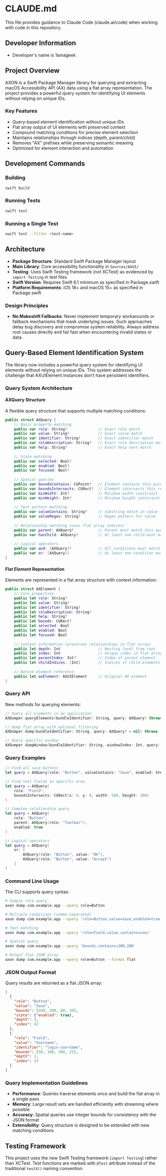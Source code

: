 # CLAUDE.md

This file provides guidance to Claude Code (claude.ai/code) when working with code in this repository.

## Developer Information

- Developer's name is 1amageek

## Project Overview

AXON is a Swift Package Manager library for querying and extracting macOS Accessibility API (AX) data using a flat array representation. The project provides a powerful query system for identifying UI elements without relying on unique IDs.

### Key Features
- Query-based element identification without unique IDs
- Flat array output of UI elements with preserved context
- Compound matching conditions for precise element selection
- Maintains relationships through indices (depth, parent/child)
- Removes "AX" prefixes while preserving semantic meaning
- Optimized for element interaction and automation

## Development Commands

### Building
```bash
swift build
```

### Running Tests
```bash
swift test
```

### Running a Single Test
```bash
swift test --filter <test-name>
```

## Architecture

- **Package Structure**: Standard Swift Package Manager layout
- **Main Library**: Core accessibility functionality in `Sources/AXUI/`
- **Testing**: Uses Swift Testing framework (not XCTest) as evidenced by `import Testing` in test files
- **Swift Version**: Requires Swift 6.1 minimum as specified in Package.swift
- **Platform Requirements**: iOS 18+ and macOS 15+ as specified in Package.swift


### Design Principles

- **No Makeshift Fallbacks**: Never implement temporary workarounds or fallback mechanisms that mask underlying issues. Such approaches delay bug discovery and compromise system reliability. Always address root causes directly and fail fast when encountering invalid states or data.

## Query-Based Element Identification System

The library now includes a powerful query system for identifying UI elements without relying on unique IDs. This system addresses the challenge that AXUIElement instances don't have persistent identifiers.

### Query System Architecture

#### AXQuery Structure
A flexible query structure that supports multiple matching conditions:

```swift
public struct AXQuery {
    // Basic property matching
    public var role: String?              // Exact role match
    public var value: String?             // Exact value match
    public var identifier: String?        // Exact identifier match
    public var roleDescription: String?   // Exact role description match
    public var help: String?              // Exact help text match
    
    // State matching
    public var selected: Bool?
    public var enabled: Bool?
    public var focused: Bool?
    
    // Spatial queries
    public var boundsContains: CGPoint?   // Element contains this point
    public var boundsIntersects: CGRect?  // Element intersects this rectangle
    public var minWidth: Int?             // Minimum width constraint
    public var minHeight: Int?            // Minimum height constraint
    
    // Text pattern matching
    public var valueContains: String?     // Substring match in value
    public var valueRegex: String?        // Regex pattern for value
    
    // Relationship matching (uses flat array indices)
    public var parent: AXQuery?           // Parent must match this query
    public var hasChild: AXQuery?         // At least one child must match
    
    // Logical operators
    public var and: [AXQuery]?            // All conditions must match
    public var or: [AXQuery]?             // At least one condition must match
}
```

#### Flat Element Representation
Elements are represented in a flat array structure with context information:

```swift
public struct AXElement {
    // Core properties
    public let role: String?
    public let value: String?
    public let identifier: String?
    public let roleDescription: String?
    public let help: String?
    public let bounds: CGRect?
    public let selected: Bool
    public let enabled: Bool
    public let focused: Bool
    
    // Context information (preserves relationships in flat array)
    public let depth: Int                 // Nesting level from root
    public let index: Int                 // Unique index in flat array
    public let parentIndex: Int?          // Index of parent element
    public let childIndices: [Int]        // Indices of child elements
    
    // Native element reference
    public let axElement: AXUIElement     // Original AX element
}
```

### Query API

New methods for querying elements:

```swift
// Query all elements in an application
AXDumper.queryElements(bundleIdentifier: String, query: AXQuery) throws -> [AXElement]

// Dump flat array with optional filtering
AXDumper.dump(bundleIdentifier: String, query: AXQuery? = nil) throws -> [AXElement]

// Query specific window
AXDumper.dumpWindow(bundleIdentifier: String, windowIndex: Int, query: AXQuery? = nil) throws -> [AXElement]
```

### Query Examples

```swift
// Find all save buttons
let query = AXQuery(role: "Button", valueContains: "Save", enabled: true)

// Find text fields in specific area
let query = AXQuery(
    role: "Field",
    boundsIntersects: CGRect(x: 0, y: 0, width: 500, height: 300)
)

// Complex relationship query
let query = AXQuery(
    role: "Button",
    parent: AXQuery(role: "Toolbar"),
    enabled: true
)

// Logical operators
let query = AXQuery(
    or: [
        AXQuery(role: "Button", value: "OK"),
        AXQuery(role: "Button", value: "Accept")
    ]
)
```

### Command Line Usage

The CLI supports query syntax:

```bash
# Simple role query
axon dump com.example.app --query role=Button

# Multiple conditions (comma-separated)
axon dump com.example.app --query 'role=Button,value=Save,enabled=true'

# Text matching
axon dump com.example.app --query 'role=Field,value.contains=user'

# Spatial query
axon dump com.example.app --query 'bounds.contains=100,200'

# Output flat JSON array
axon dump com.example.app --query role=Button --format flat
```

### JSON Output Format

Query results are returned as a flat JSON array:

```json
[
  {
    "role": "Button",
    "value": "Save",
    "bounds": [100, 200, 80, 30],
    "state": {"enabled": true},
    "depth": 3,
    "index": 42
  },
  {
    "role": "Field", 
    "value": "Username",
    "identifier": "login-username",
    "bounds": [50, 100, 200, 25],
    "depth": 2,
    "index": 15
  }
]
```

### Query Implementation Guidelines

- **Performance**: Queries traverse elements once and build the flat array in a single pass
- **Memory**: Large result sets are handled efficiently with streaming where possible
- **Accuracy**: Spatial queries use integer bounds for consistency with the JSON format
- **Extensibility**: Query structure is designed to be extended with new matching conditions

## Testing Framework

This project uses the new Swift Testing framework (`import Testing`) rather than XCTest. Test functions are marked with `@Test` attribute instead of the traditional `testX()` naming convention.
```
